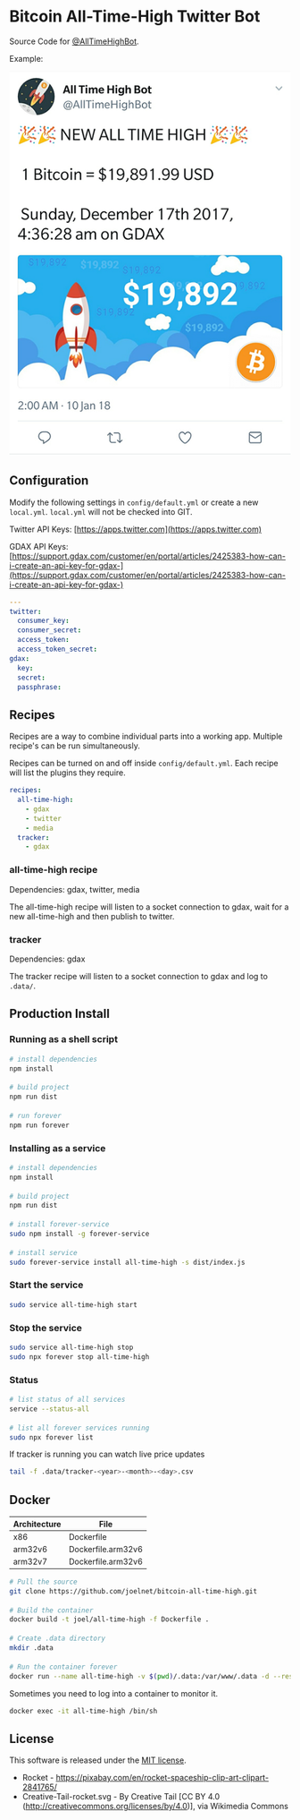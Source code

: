 # Bitcoin All-Time-High Twitter Bot

Source Code for [@AllTimeHighBot](https://twitter.com/AllTimeHighBot).

Example:

![Bitcoin All-Time-High Tweet](./images/tweet.png "Bitcoin All-Time-High Tweet")

## Configuration

Modify the following settings in `config/default.yml` or create a new `local.yml`. `local.yml` will not be checked into GIT.

Twitter API Keys: [https://apps.twitter.com](https://apps.twitter.com)

GDAX API Keys: [https://support.gdax.com/customer/en/portal/articles/2425383-how-can-i-create-an-api-key-for-gdax-](https://support.gdax.com/customer/en/portal/articles/2425383-how-can-i-create-an-api-key-for-gdax-)

```yaml
---
twitter:
  consumer_key:
  consumer_secret:
  access_token:
  access_token_secret:
gdax:
  key:
  secret:
  passphrase:
```

## Recipes

Recipes are a way to combine individual parts into a working app. Multiple recipe's can be run simultaneously.

Recipes can be turned on and off inside `config/default.yml`. Each recipe will list the plugins they require.

```yaml
recipes:
  all-time-high:
    - gdax
    - twitter
    - media
  tracker:
    - gdax
```

### all-time-high recipe

Dependencies: gdax, twitter, media

The all-time-high recipe will listen to a socket connection to gdax, wait for a new all-time-high and then publish to twitter.

### tracker

Dependencies: gdax

The tracker recipe will listen to a socket connection to gdax and log to `.data/`.

## Production Install

### Running as a shell script

```bash
# install dependencies
npm install

# build project
npm run dist

# run forever
npm run forever
```

### Installing as a service

```bash
# install dependencies
npm install

# build project
npm run dist

# install forever-service
sudo npm install -g forever-service

# install service
sudo forever-service install all-time-high -s dist/index.js
```

### Start the service

```bash
sudo service all-time-high start
```

### Stop the service

```bash
sudo service all-time-high stop
sudo npx forever stop all-time-high
```

### Status

```bash
# list status of all services
service --status-all

# list all forever services running
sudo npx forever list
```

If tracker is running you can watch live price updates

```bash
tail -f .data/tracker-<year>-<month>-<day>.csv
```

## Docker

| Architecture | File               |
|--------------|--------------------|
| x86          | Dockerfile         |
| arm32v6      | Dockerfile.arm32v6 |
| arm32v7      | Dockerfile.arm32v6 |

```bash
# Pull the source
git clone https://github.com/joelnet/bitcoin-all-time-high.git

# Build the container
docker build -t joel/all-time-high -f Dockerfile .

# Create .data directory
mkdir .data

# Run the container forever
docker run --name all-time-high -v $(pwd)/.data:/var/www/.data -d --restart unless-stopped joel/all-time-high
```

Sometimes you need to log into a container to monitor it.

```bash
docker exec -it all-time-high /bin/sh
```

## License

This software is released under the [MIT license](LICENSE).

* Rocket - https://pixabay.com/en/rocket-spaceship-clip-art-clipart-2841765/
* Creative-Tail-rocket.svg - By Creative Tail [CC BY 4.0 (http://creativecommons.org/licenses/by/4.0)], via Wikimedia Commons
